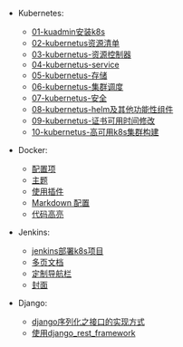 * Kubernetes:
  * [01-kuadmin安装k8s](kubernetus/kubeadmin安装k8s环境.md)
  * [02-kubernetus资源清单](kubernetus/kubernetus资源清单.md)
  * [03-kubernetus-资源控制器](kubernetus/kubernetus-资源控制器)
  * [04-kubernetus-service](kubernetus/kubernetus资源清单.md)
  * [05-kubernetus-存储](kubernetus/kubernetus资源清单.md)
  * [06-kubernetus-集群调度](kubernetus/kubernetus资源清单.md)
  * [07-kubernetus-安全](kubernetus/kubernetus资源清单.md)
  * [08-kubernetus-helm及其他功能性组件](kubernetus/kubernetus资源清单.md)
  * [09-kubernetus-证书可用时间修改](kubernetus/kubernetus资源清单.md)
  * [10-kubernetus-高可用k8s集群构建](kubernetus/kubernetus资源清单.md)

* Docker:
  * [配置项](zh-cn/configuration.md)
  * [主题](zh-cn/themes.md)
  * [使用插件](zh-cn/plugins.md)
  * [Markdown 配置](zh-cn/markdown.md)
  * [代码高亮](zh-cn/language-highlight.md)  

* Jenkins:

  * [jenkins部署k8s项目](jenkins/jenkins部署k8s项目.md)
  * [多页文档](zh-cn/more-pages.md)
  * [定制导航栏](zh-cn/custom-navbar.md)
  * [封面](zh-cn/cover.md)


* Django:

  * [django序列化之接口的实现方式](django/接口的实现方式.md)
  * [使用django_rest_framework](django/使用Django_REST_framework.md)
